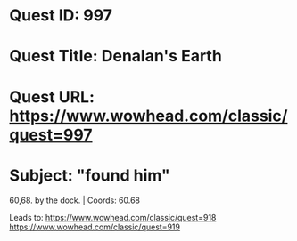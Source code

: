 # Quest ID: 997
# Quest Title: Denalan's Earth
# Quest URL: https://www.wowhead.com/classic/quest=997
# Subject: "found him"
60,68. by the dock. | Coords: 60.68

Leads to:
https://www.wowhead.com/classic/quest=918
https://www.wowhead.com/classic/quest=919